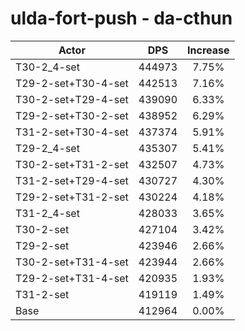 # ulda-fort-push - da-cthun
| Actor | DPS | Increase |
|---|:---:|:---:|
|T30-2_4-set|444973|7.75%|
|T29-2-set+T30-4-set|442513|7.16%|
|T30-2-set+T29-4-set|439090|6.33%|
|T29-2-set+T30-2-set|438952|6.29%|
|T31-2-set+T30-4-set|437374|5.91%|
|T29-2_4-set|435307|5.41%|
|T30-2-set+T31-2-set|432507|4.73%|
|T31-2-set+T29-4-set|430727|4.30%|
|T29-2-set+T31-2-set|430224|4.18%|
|T31-2_4-set|428033|3.65%|
|T30-2-set|427104|3.42%|
|T29-2-set|423946|2.66%|
|T30-2-set+T31-4-set|423944|2.66%|
|T29-2-set+T31-4-set|420935|1.93%|
|T31-2-set|419119|1.49%|
|Base|412964|0.00%|
